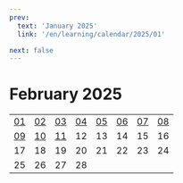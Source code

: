 ```yaml
---
prev:
  text: 'January 2025'
  link: '/en/learning/calendar/2025/01'

next: false
---
```


# February 2025

<table class="calendar">
	<tr>
		<td><a href=/en/learning/prob/2025/02/01>01</a><br><Badge type="warning" text="Play"/></td>
		<td><a href=/en/learning/prob/2025/02/02>02</a><br><Badge type="danger" text="Bid"/></td>
		<td><a href=/en/learning/prob/2025/02/03>03</a><br><Badge type="warning" text="Play"/></td>
		<td><a href=/en/learning/prob/2025/02/04>04</a><br><Badge type="tip" text="Def"/></td>
		<td><a href=/en/learning/prob/2025/02/05>05</a><br><Badge type="danger" text="Bid"/></td>
		<td><a href=/en/learning/prob/2025/02/06>06</a><br><Badge type="warning" text="Play"/></td>
		<td><a href=/en/learning/prob/2025/02/07>07</a><br><Badge type="tip" text="Def"/></td>
		<td><a href=/en/learning/prob/2025/02/08>08</a><br><Badge type="warning" text="Play"/></td>
	</tr>
	<tr>
		<td><a href=/en/learning/prob/2025/02/09>09</a><br><Badge type="danger" text="Bid"/></td>
		<td><a href=/en/learning/prob/2025/02/10>10</a><br><Badge type="warning" text="Play"/></td>
		<td><a href=/en/learning/prob/2025/02/11>11</a><br><Badge type="tip" text="Def"/></td>
		<td>12</td>
		<td>13</td>
		<td>14</td>
		<td>15</td>
		<td>16</td>
	</tr>
	<tr>
		<td>17</td>
		<td>18</td>
		<td>19</td>
		<td>20</td>
		<td>21</td>
		<td>22</td>
		<td>23</td>
		<td>24</td>
	</tr>
    <tr>
        <td>25</td>
		<td>26</td>
		<td>27</td>
		<td>28</td>
		<td></td>
		<td></td>
		<td></td>
		<td></td>
	</tr>
</table>

<Badge type="info" text="Learning &uarr;"/> [<Badge type="tip" text="Practice ->"/>](/en/practice/calendar/2025/02)